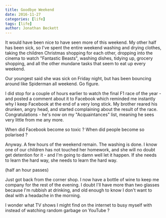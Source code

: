 ```yaml
---
title: Goodbye Weekend
date: 2016-11-27
categories: [life]
tags: [life]
author: Jonathan Beckett
---
```


It would have been nice to have seen more of this weekend. My other half has been sick, so I've spent the entire weekend washing and drying clothes, taking the children Christmas shopping for each other, dropping into the cinema to watch "Fantastic Beasts", washing dishes, tidying up, grocery shopping, and all the other mundane tasks that seem to eat up every weekend.

Our youngest said she was sick on Friday night, but has been bouncing around like Spiderman all weekend. Go figure.

I did stop for a couple of hours earlier to watch the final F1 race of the year - and posted a comment about it to Facebook which reminded me instantly why I keep Facebook at the end of a very long stick. My brother reared his drunken, angry head, and started complaining about the result of the race. Congratulations - he's now on my "Acquaintances" list, meaning he sees very little from me any more.

When did Facebook become so toxic ? When did people become so polarised ?

Anyway. A few hours of the weekend remain. The washing is done. I know one of our children has not touched her homework, and she will no doubt get detention for it - and I'm going to damn well let it happen. If she needs to learn the hard way, she needs to learn the hard way.

(half an hour passes)

Just got back from the corner shop. I now have a bottle of wine to keep me company for the rest of the evening. I doubt I'll have more than two glasses because I'm rubbish at drinking, and old enough to know I don't want to deal with a headache in the morning.

I wonder what TV shows I might find on the internet to busy myself with instead of watching random garbage on YouTube ?